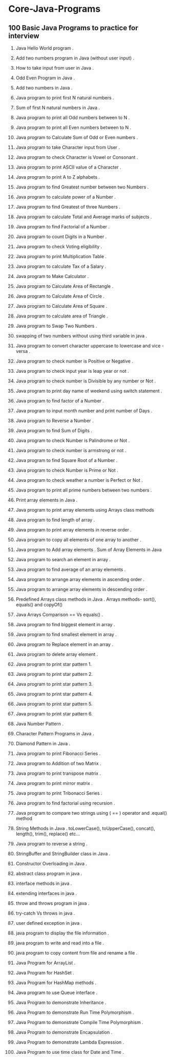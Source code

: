# Core-Java-Programs

## 100 Basic Java Programs to practice for interview

1. Java Hello World program .

2. Add two numbers program in Java (without user input) . 

3. How to take input from user in Java . 

4. Odd Even Program in Java . 

5. Add two numbers in Java . 

6. Java program to print first N natural numbers . 

7. Sum of first N natural numbers in Java . 

8. Java program to print all Odd numbers between  to N . 

9. Java program to print all Even numbers between  to N . 

10. Java program to Calculate Sum of Odd or Even numbers . 

11. Java program to take Character input from User . 

12. Java program to check Character is Vowel or Consonant . 

13. Java program to print ASCII value of a Character . 

14. Java program to print A to Z alphabets .

15. Java program to find Greatest number between two Numbers . 

16. Java program to calculate power of a Number . 

17. Java program to find Greatest of three Numbers . 

18. Java program to calculate Total and Average marks of  subjects . 

19. Java program to find Factorial of a Number . 

20. Java program to count Digits in a Number . 

21. Java program to check Voting eligibility . 

22. Java program to print Multiplication Table . 

23. Java program to calculate Tax of a Salary . 

24. Java program to Make Calculator . 

25. Java program to Calculate Area of Rectangle . 

26. Java program to Calculate Area of Circle . 

27. Java program to Calculate Area of Square . 

28. Java program to calculate area of Triangle . 

29. Java program to Swap Two Numbers . 

30. swapping of two numbers without using third variable in java . 

31. Java program to convert character uppercase to lowercase and vice - versa . 

32. Java program to check number is Positive or Negative . 

33. Java program to check input year is leap year or not . 

34. Java program to check number is Divisible by any number or Not . 

35. Java program to print day name of weekend using switch statement . 

36. Java program to find factor of a Number . 

37. Java program to input month number and print number of Days . 

38. Java program to Reverse a Number . 

39. Java program to find Sum of Digits . 

40. Java program to check Number is Palindrome or Not . 

41. Java program to check number is armstrong or not . 

42. Java program to find Square Root of a Number . 

43. Java program to check Number is Prime or Not . 

44. Java program to check weather a number is Perfect or Not . 

45. Java program to print all prime numbers between two numbers . 

46. Print array elements in Java . 

47. Java program to print array elements using Arrays class methods  

48. Java program to find length of array . 

49. Java program to print array elements in reverse order . 

50. Java program to copy all elements of one array to another . 

51. Java program to Add array elements . Sum of Array Elements in Java

52. Java program to search an element in array . 

53. Java program to find average of an array elements . 

54. Java program to arrange array elements in ascending order . 

55. Java program to arrange array elements in descending order . 

56. Predefined Arrays class methods in Java . Arrays methods- sort(), equals() and copyOf()

57. Java Arrays Comparison == Vs equals() . 

58. Java program to find biggest element in array . 

59. Java program to find smallest element in array . 

60. Java program to Replace element in an array . 

61. Java program to delete array element . 

62. Java program to print star pattern 1. 

63. Java program to print star pattern 2. 

64. Java program to print star pattern 3.

65. Java program to print star pattern 4.

66. Java program to print star pattern 5.

67. Java program to print star pattern 6. 

68. Java Number Pattern . 

69. Character Pattern Programs in Java . 

70. Diamond Pattern in Java . 

71. Java program to print Fibonacci Series .  

72. Java program to Addition of two Matrix . 

73. Java program to print transpose matrix . 

74. Java program to print mirror matrix . 

75. Java program to print Tribonacci Series .

76. Java program to find factorial using recursion .

77. Java program to compare two strings using ( == ) operator  and .equal() method

78. String Methods in Java . toLowerCase(), toUpperCase(), concat(), length(), trim(), replace() etc...

79. Java program to reverse a string .

80. StringBuffer and StringBuilder class in Java .

81. Constructor Overloading in Java . 

82. abstract class program in java .  

83. interface methods in java . 

84. extending interfaces in java . 

85. throw and throws program in java . 

86. try-catch Vs throws in java .

87. user defined exception in java . 

88. java program to display the file information . 

89. java program to write and read into a file . 

90. java program to copy content from file and rename a file . 

91. Java Program for ArrayList .

92. Java Program for HashSet .

93. Java Program for HashMap methods .

94. Java program to use Queue interface .

95. Java Program to demonstrate Inheritance .

96. Java Program to demonstrate Run Time Polymorphism .

97. Java Program to demonstrate Compile Time Polymorphism .

98. Java Program to demonstrate Encapsulation .

99. Java Program to demonstrate Lambda Expression .

100. Java Program to use time class for Date and Time .
